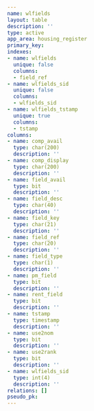 ```yaml
---
name: wlfields
layout: table
description: ''
type: active
app_area: housing_register
primary_key: 
indexes:
- name: wlfields
  unique: false
  columns:
  - field_ref
- name: wlfields_sid
  unique: false
  columns:
  - wlfields_sid
- name: wlfields_tstamp
  unique: true
  columns:
  - tstamp
columns:
- name: comp_avail
  type: char(200)
  description: ''
- name: comp_display
  type: char(200)
  description: ''
- name: field_avail
  type: bit
  description: ''
- name: field_desc
  type: char(40)
  description: ''
- name: field_key
  type: char(21)
  description: ''
- name: field_ref
  type: char(20)
  description: ''
- name: field_type
  type: char(1)
  description: ''
- name: pm_field
  type: bit
  description: ''
- name: rent_field
  type: bit
  description: ''
- name: tstamp
  type: timestamp
  description: ''
- name: use2nom
  type: bit
  description: ''
- name: use2rank
  type: bit
  description: ''
- name: wlfields_sid
  type: int(4)
  description: ''
relations: []
pseudo_pk: 
---
```


